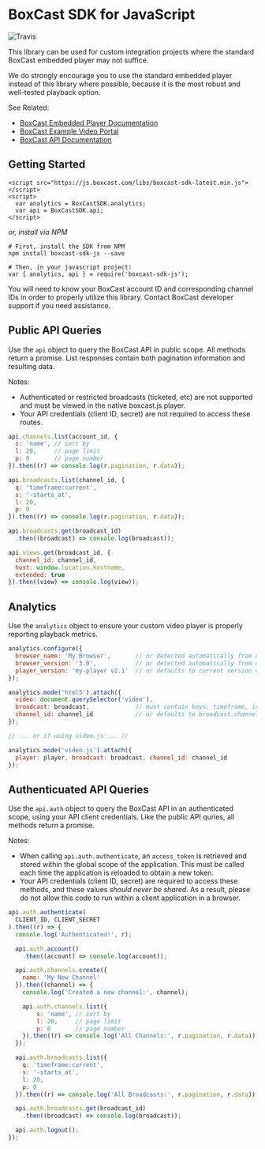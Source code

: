 # BoxCast SDK for JavaScript

![Travis](https://travis-ci.org/boxcast/boxcast-sdk-js.svg?branch=master)

This library can be used for custom integration projects where the standard BoxCast embedded
player may not suffice.

We do strongly encourage you to use the standard embedded player instead of this library where possible,
because it is the most robust and well-tested playback option.

See Related:
 * [BoxCast Embedded Player Documentation](http://boxcast.github.io/boxcast_js_docs/)
 * [BoxCast Example Video Portal](https://github.com/boxcast/example_video_portal_vuejs)
 * [BoxCast API Documentation](http://boxcast.github.io/boxcast_api/)

## Getting Started

```
<script src="https://js.boxcast.com/libs/boxcast-sdk-latest.min.js"></script>
<script>
  var analytics = BoxCastSDK.analytics;
  var api = BoxCastSDK.api;
</script>
```

_or, install via NPM_

```
# First, install the SDK from NPM
npm install boxcast-sdk-js --save

# Then, in your javascript project:
var { analytics, api } = require('boxcast-sdk-js');
```

You will need to know your BoxCast account ID and corresponding channel IDs in order to properly
utilize this library.  Contact BoxCast developer support if you need assistance.

## Public API Queries

Use the `api` object to query the BoxCast API in public scope.  All methods return a promise.  List
responses contain both pagination information and resulting data.

Notes:

 * Authenticated or restricted broadcasts (ticketed, etc) are not supported and must be
   viewed in the native boxcast.js player.
 * Your API credentials (client ID, secret) are not required to access these routes.

```javascript
api.channels.list(account_id, {
  s: 'name', // sort by
  l: 20,     // page limit
  p: 0       // page number
}).then((r) => console.log(r.pagination, r.data));

api.broadcasts.list(channel_id, {
  q: 'timeframe:current',
  s: '-starts_at',
  l: 20,
  p: 0
}).then((r) => console.log(r.pagination, r.data));

api.broadcasts.get(broadcast_id)
  .then((broadcast) => console.log(broadcast));

api.views.get(broadcast_id, {
  channel_id: channel_id,
  host: window.location.hostname,
  extended: true
}).then((view) => console.log(view));
```

## Analytics

Use the `analytics` object to ensure your custom video player is properly reporting playback metrics.

```javascript
analytics.configure({
  browser_name: 'My Browser',       // or detected automatically from user agent
  browser_version: '3.0',           // or detected automatically from user agent
  player_version: 'my-player v2.1'  // or defaults to current version of boxcast-sdk-js
});

analytics.mode('html5').attach({
  video: document.querySelector('video'),
  broadcast: broadcast,             // must contain keys: timeframe, id, account_id
  channel_id: channel_id            // or defaults to broadcast.channel_id
});

// ... or if using video.js ... //

analytics.mode('video.js').attach({
  player: player, broadcast: broadcast, channel_id: channel_id
});
```

## Authenticuated API Queries

Use the `api.auth` object to query the BoxCast API in an authenticated scope, using your
API client credentials.  Like the public API quries, all methods return a promise.

Notes:

 * When calling `api.auth.authenticate`, an `access_token` is retrieved and stored
   within the global scope of the application.  This must be called each time the
   application is reloaded to obtain a new token.
 * Your API credentials (client ID, secret) are required to access these methods, and these
   values _should never be shared_.  As a result, please do not allow this code to run
   within a client application in a browser.

```javascript
api.auth.authenticate(
  CLIENT_ID, CLIENT_SECRET
).then((r) => {
  console.log('Authenticated!', r);

  api.auth.account()
    .then((account) => console.log(account));

  api.auth.channels.create({
    name: 'My New Channel'
  }).then((channel) => {
    console.log('Created a new channel:', channel);

    api.auth.channels.list({
        s: 'name', // sort by
        l: 20,     // page limit
        p: 0       // page number
    }).then((r) => console.log('All Channels:', r.pagination, r.data));
  });

  api.auth.broadcasts.list({
    q: 'timeframe:current',
    s: '-starts_at',
    l: 20,
    p: 0
  }).then((r) => console.log('All Broadcasts:', r.pagination, r.data));

  api.auth.broadcasts.get(broadcast_id)
    .then((broadcast) => console.log(broadcast));

  api.auth.logout();
});
```
